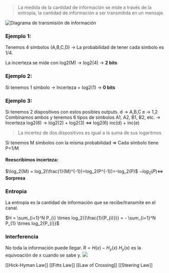> La medida de la cantidad de información se mide a través de la entropia, la cantidad de información a ser transmitida en un mensaje.

![Diagrama de transmisión de información](https://www.researchgate.net/profile/Fareed-Al-Hindawi/publication/313928362/figure/fig2/AS:493421879140353@1494652351277/Figure-no-2-Shannon-Weaver-Information-Theory-1949-This-diagram-refers-to-the.png)

### Ejemplo 1:
Tenemos 4 símbolos (A,B,C,D) -> La probabilidad de tener cada símbolo es 1/4.

La incerteza se mide con log2(M) -> log2(4) -> **2 bits**

### Ejemplo 2:
Si tenemos 1 símbolo -> Incerteza = log2(1) -> **0 bits**

### Ejemplo 3:
Si tenemos 2 dispositivos con estos posibles outputs.
d -> A,B,C
e -> 1,2
Combinamos ambos y tenemos 6 tipos de simbolos A1, A2, B1, B2, etc. -> Incerteza log2(6) -> log2(2) + log2(3) <=> log2(6)
inc(d)   +  inc(e)

> La incertez de dos dispositivos es igual a la suma de sus logaritmos

Si tenemos M símbolos con la misma probabilidad => Cada símbolo tiene P=1/M

#### Reescribimos incerteza:
$\log_2{M} = log_2(\frac{1}{M}^{-1})=log_2(P^{-1})=-log_2(P)$
$-log_2{(P)}$<=> **Sorpresa**

### Entropia
La entropia es la cantidad de información que se recibe/transmite en el canal.

$H = \sum_{i=1}^N P_{i} \times log_2{(\frac{1}{P_{i}})} = - \sum_{i=1}^N P_{1} \times log_2{P_{i}}$
### Interferencia
No toda la información puede llegar.
$R = H(x) - H_{y}(x)$
$H_{y}(x)$ es la equivoación de x cuando se sabe y.
![](https://i.imgur.com/Qx9bU8r.png)



[[Hick-Hyman Law]]
[[Fitts Law]]
[[Law of Crossing]]
[[Steering Law]]

